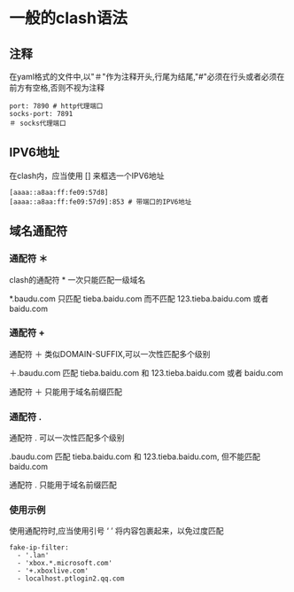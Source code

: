 # 一般的clash语法

## 注释

在yaml格式的文件中,以"＃"作为注释开头,行尾为结尾,"#"必须在行头或者必须在前方有空格,否则不视为注释

```
port: 7890 # http代理端口
socks-port: 7891
＃ socks代理端口
```

## IPV6地址

在clash内，应当使用 \[] 来框选一个IPV6地址

```
[aaaa::a8aa:ff:fe09:57d8] 
[aaaa::a8aa:ff:fe09:57d9]:853 # 带端口的IPV6地址
```

## 域名通配符

### 通配符 ＊

clash的通配符 \* 一次只能匹配一级域名

\*.baudu.com 只匹配 tieba.baidu.com 而不匹配 123.tieba.baidu.com 或者 baidu.com

### 通配符 +

通配符 ＋ 类似DOMAIN-SUFFIX,可以一次性匹配多个级别

＋.baudu.com 匹配 tieba.baidu.com 和 123.tieba.baidu.com 或者 baidu.com

通配符 ＋ 只能用于域名前缀匹配

### 通配符 .

通配符 . 可以一次性匹配多个级别

.baudu.com 匹配 tieba.baidu.com 和 123.tieba.baidu.com, 但不能匹配 baidu.com

通配符 . 只能用于域名前缀匹配

### 使用示例

使用通配符时,应当使用引号 ‘ ’ 将内容包裹起来，以免过度匹配



```
fake-ip-filter:
  - '.lan'
  - 'xbox.*.microsoft.com'
  - '+.xboxlive.com'
  - localhost.ptlogin2.qq.com
```
